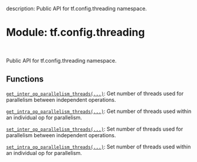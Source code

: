 description: Public API for tf.config.threading namespace.

<div itemscope itemtype="http://developers.google.com/ReferenceObject">
<meta itemprop="name" content="tf.config.threading" />
<meta itemprop="path" content="Stable" />
</div>

# Module: tf.config.threading

<!-- Insert buttons and diff -->

<table class="tfo-notebook-buttons tfo-api nocontent" align="left">

</table>



Public API for tf.config.threading namespace.



## Functions

[`get_inter_op_parallelism_threads(...)`](../../tf/config/threading/get_inter_op_parallelism_threads.md): Get number of threads used for parallelism between independent operations.

[`get_intra_op_parallelism_threads(...)`](../../tf/config/threading/get_intra_op_parallelism_threads.md): Get number of threads used within an individual op for parallelism.

[`set_inter_op_parallelism_threads(...)`](../../tf/config/threading/set_inter_op_parallelism_threads.md): Set number of threads used for parallelism between independent operations.

[`set_intra_op_parallelism_threads(...)`](../../tf/config/threading/set_intra_op_parallelism_threads.md): Set number of threads used within an individual op for parallelism.


